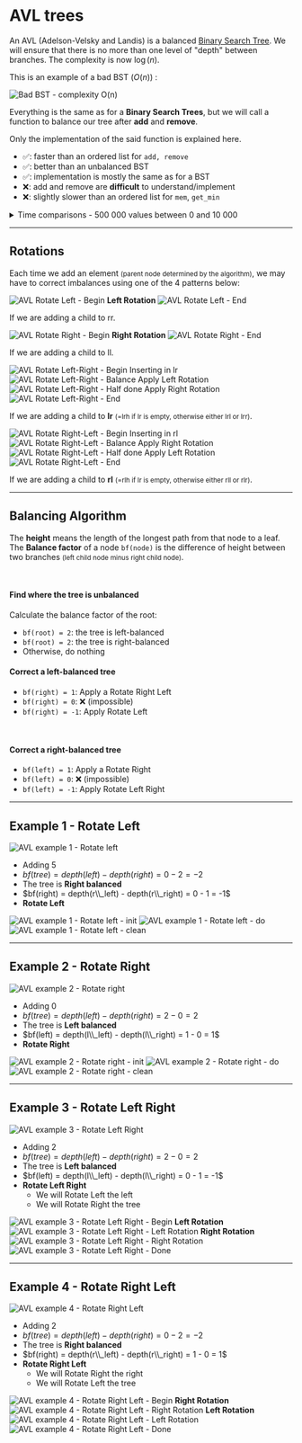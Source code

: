 # AVL trees

<div class="row row-cols-md-2"><div>

An AVL (Adelson-Velsky and Landis) is a balanced [Binary Search Tree](../bst/index.md). We will ensure that there is no more than one level of "depth" between branches. The complexity is now $\log{(n)}$.

This is an example of a bad BST ($O(n)$) :

<div class="text-center">

![Bad BST - complexity O(n)](_images/abr_bad.png)
</div>
</div><div>

Everything is the same as for a **Binary Search Trees**, but we will call a function to balance our tree after **add** and **remove**.

Only the implementation of the said function is explained here.

* ✅: faster than an ordered list for `add, remove`
* ✅: better than an unbalanced BST
* ✅: implementation is mostly the same as for a BST
* ❌: add and remove are **difficult** to understand/implement
* ❌: slightly slower than an ordered list for `mem`, `get_min`

<details class="details-n">
<summary>Time comparisons - 500 000 values between 0 and 10 000</summary>

Test results of an implementation in [OCaml](/programming-languages/high-level/func/ocaml/index.md).

```text!
>>>>>>>>>> TIME FOR A LIST <<<<<<<<<<
Average time of add:                     0.000046
Average time of remove:                  0.000047
Average time for mem:                    0.002340
Average time for get_min:                0.001870
Average time for cardinal:               0.353290 (long)
>>>>>>>>>> TIME FOR BST <<<<<<<<<<
Average time of add:                     0.000002
Average time of remove:                  0.000002
Average time for mem:                    0.006270
Average time for get_min:                0.003290
Average time for cardinal:               inf (too long)
>>>>>>>>>> TIME FOR AVL <<<<<<<<<<
Average time of add:                     0.000010
Average time of remove:                  0.000005
Average time for mem:                    0.003430
Average time for get_min:                0.002800
Average time for cardinal:               inf (too long)
```
</details>
</div></div>

<hr class="sep-both">

## Rotations

<div class="row row-cols-md-2"><div>

Each time we add an element <small>(parent node determined by the algorithm)</small>, we may have to correct imbalances using one of the 4 patterns below:

<div class="text-center">

[comment]: <> ([h [l] [rh [rl] [rr]] ])
[comment]: <> ([rh [h [l] [rl]] [rr] ])

![AVL Rotate Left - Begin](_images/rotate_l_1.jpg)
**Left Rotation**
![AVL Rotate Left - End](_images/rotate_l_2.jpg)

If we are adding a child to rr.
</div>

<div class="text-center mt-5">

[comment]: <> ([h [lh [ll] [lr]] [r]])
[comment]: <> ([lh [ll] [h [lr] [r]]])

![AVL Rotate Right - Begin](_images/rotate_r_1.jpg)
**Right Rotation**
![AVL Rotate Right - End](_images/rotate_r_2.jpg)

If we are adding a child to ll.
</div>
</div><div>

<div class="text-center">

[comment]: <> ([h [lh [ll] [lrh [lrl] [lrr]]] [r]])
[comment]: <> ([h [lrh [lh [ll] [lrl]] [lrr]] [r]])
[comment]: <> ([lrh [lh [ll] [lrl]] [h [lrr] [r]]])

![AVL Rotate Left-Right - Begin](_images/rotate_r_1.jpg)
Inserting in lr
![AVL Rotate Left-Right - Balance](_images/rotate_lr_1.jpg)
Apply Left Rotation
![AVL Rotate Left-Right - Half done](_images/rotate_lr_2.jpg)
Apply Right Rotation
![AVL Rotate Left-Right - End](_images/rotate_lr_3.jpg)

If we are adding a child to **lr** <small>(=lrh if lr is empty, otherwise either lrl or lrr)</small>.
</div>

<div class="text-center mt-5">

[comment]: <> ([h [l] [rh [rlh [rll] [rlr]] [rr]]])
[comment]: <> ([h [l] [rlh [rll] [rh [rlr] [rr]]]])
[comment]: <> ([rlh [h [l] [rll]] [rh [rlr] [rr]]])

![AVL Rotate Right-Left - Begin](_images/rotate_l_1.jpg)
Inserting in rl
![AVL Rotate Right-Left - Balance](_images/rotate_rl_1.jpg)
Apply Right Rotation
![AVL Rotate Right-Left - Half done](_images/rotate_rl_2.jpg)
Apply Left Rotation
![AVL Rotate Right-Left - End](_images/rotate_rl_3.jpg)

If we are adding a child to **rl** <small>(=rlh if lr is empty, otherwise either rll or rlr)</small>.
</div>
</div></div>

<hr class="sep-both">

## Balancing Algorithm

<div class="row row-cols-md-2"><div>

The **height** means the length of the longest path from that node to a leaf. The **Balance factor** of a node `bf(node)` is the difference of height between two branches <small>(left child node minus right child node)</small>.

<br>

#### Find where the tree is unbalanced

Calculate the balance factor of the root:

* `bf(root) = 2`: the tree is left-balanced
* `bf(root) = 2`: the tree is right-balanced
* Otherwise, do nothing
</div><div>

#### Correct a left-balanced tree

* `bf(right) = 1`: Apply a Rotate Right Left
* `bf(right) = 0`: ❌ (impossible)
* `bf(right) = -1`: Apply Rotate Left

<br>

#### Correct a right-balanced tree

* `bf(left) = 1`: Apply a Rotate Right
* `bf(left) = 0`: ❌ (impossible)
* `bf(left) = -1`: Apply Rotate Left Right
</div></div>

<hr class="sep-both">

## Example 1 - Rotate Left

<div class="row justify-content-center mt-4"><div class="col-4">

[comment]: <> (["1" ["0"] ["3" ["2"] ["4" [Empty] ["5"]]]])

![AVL example 1 - Rotate left](_images/example/ex1_1.jpg)
</div><div class="col-6">

* Adding 5
* $bf(tree) = depth(left) - depth(right) = 0 - 2 = -2$
* The tree is **Right balanced**
* $bf(right) = depth(r\\_left) - depth(r\\_right) = 0 - 1 = -1$
* **Rotate Left**
</div></div>

[comment]: <> (["h=1" ["l=0"] ["rh=3" ["rl=2"] ["rr=4" [Empty] ["5"]]]])
[comment]: <> (["rh=3" ["h=1" ["l=0"] ["rl=2"]] ["rr=4" [Empty] ["5"]]])
[comment]: <> (["3" ["1" ["0"] ["2"]] ["4" [Empty] ["5"]]])

![AVL example 1 - Rotate left - init](_images/example/ex1_2.jpg)
![AVL example 1 - Rotate left - do](_images/example/ex1_3.jpg)
![AVL example 1 - Rotate left - clean](_images/example/ex1_4.jpg)

<hr class="sep-both">

## Example 2 - Rotate Right

<div class="row justify-content-center mt-4"><div class="col-4">

[comment]: <> (["4" ["2" ["1" ["0"] [Empty]] ["3"]] ["5"]])

![AVL example 2 - Rotate right](_images/example/ex2_1.jpg)
</div><div class="col-6">

* Adding 0
* $bf(tree) = depth(left) - depth(right) = 2 - 0 = 2$
* The tree is **Left balanced**
* $bf(left) = depth(l\\_left) - depth(l\\_right) = 1 - 0 = 1$
* **Rotate Right**
</div></div>

[comment]: <> (["h=4" ["lh=2" ["ll=1" ["0"] [Empty]] ["lr=3"]] ["r=5"]])
[comment]: <> (["lh=2" ["ll=1" ["0"] ["Empty"]] ["h=4" ["lr=3"] ["r=5"]]])
[comment]: <> (["2" ["1" ["0"] ["Empty"]] ["4" ["3"] ["5"]]])

![AVL example 2 - Rotate right - init](_images/example/ex2_2.jpg)
![AVL example 2 - Rotate right - do](_images/example/ex2_3.jpg)
![AVL example 2 - Rotate right - clean](_images/example/ex2_4.jpg)

<hr class="sep-both">

## Example 3 - Rotate Left Right

<div class="row justify-content-center mt-4"><div class="col-4">

[comment]: <> (["4" ["1" ["0"] ["3" ["2"] ["Empty"]]] ["5"]])

![AVL example 3 - Rotate Left Right](_images/example/ex3_1.jpg)
</div><div class="col-6">

* Adding 2
* $bf(tree) = depth(left) - depth(right) = 2 - 0 = 2$
* The tree is **Left balanced**
* $bf(left) = depth(l\\_left) - depth(l\\_right) = 0 - 1 = -1$
* **Rotate Left Right**
    * We will Rotate Left the left
    * We will Rotate Right the tree
</div></div>

[comment]: <> (["h=4" ["lh=1" ["ll=0"] ["lrh=3" ["lrl=2"] ["lrr=Empty"]]] ["r=5"]])
[comment]: <> (["h=4" ["lrh=3" ["lh=1" ["ll=0"] ["lrl=2"]] ["lrr=Empty"]] ["r=5"]])
[comment]: <> (["lrh=3" ["lh=1" ["ll=0"] ["lrl=2"]] ["h=4" ["lrr=Empty"] ["r=5"]]])
[comment]: <> (["3" ["1" ["0"] ["2"]] ["4" ["Empty"] ["5"]]])

![AVL example 3 - Rotate Left Right - Begin](_images/example/ex3_2.jpg)
**Left Rotation**
![AVL example 3 - Rotate Left Right - Left Rotation](_images/example/ex3_3.jpg)
**Right Rotation**
![AVL example 3 - Rotate Left Right - Right Rotation](_images/example/ex3_4.jpg)
![AVL example 3 - Rotate Left Right - Done](_images/example/ex3_5.jpg)

<hr class="sep-both">

## Example 4 - Rotate Right Left

<div class="row justify-content-center mt-4"><div class="col-4">

[comment]: <> (["1" ["0"] ["4" ["3" ["2"] ["Empty"]] ["5"] ]])

![AVL example 4 - Rotate Right Left](_images/example/ex4_1.jpg)
</div><div class="col-6">

* Adding 2
* $bf(tree) = depth(left) - depth(right) = 0 - 2 = -2$
* The tree is **Right balanced**
* $bf(right) = depth(r\\_left) - depth(r\\_right) = 1 - 0 = 1$
* **Rotate Right Left**
    * We will Rotate Right the right
    * We will Rotate Left the tree
</div></div>

[comment]: <> (["h=1" ["l=0"] ["rh=4" ["rlh=3" ["rll=2"] ["rlr=Empty"]] ["rr=5"] ]])
[comment]: <> (["h=1" ["l=0"] ["rlh=3" ["rll=2"] ["rh=4" ["rlr=Empty"] ["rr=5"]]]])
[comment]: <> (["rlh=3" ["h=1" ["l=0"] ["rll=2"]] ["rh=4"["rlr=Empty"] ["rr=5"]]])
[comment]: <> (["3" ["1" ["0"] ["2"]] ["4"["Empty"] ["5"]]])

![AVL example 4 - Rotate Right Left - Begin](_images/example/ex4_2.jpg)
**Right Rotation**
![AVL example 4 - Rotate Right Left - Right Rotation](_images/example/ex4_4.jpg)
**Left Rotation**
![AVL example 4 - Rotate Right Left - Left Rotation](_images/example/ex4_3.jpg)
![AVL example 4 - Rotate Right Left - Done](_images/example/ex4_5.jpg)